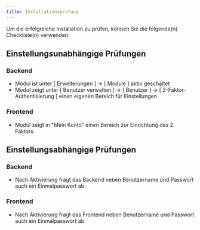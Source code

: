 ```yaml
---
title: Installationsprüfung
---
```


Um die erfolgreiche Installation zu prüfen, können Sie die folgende(n) Checkliste(n) verwenden:

## Einstellungsunabhängige Prüfungen

### Backend

* Modul ist unter [ Erweiterungen ] -> [ Module ] aktiv geschaltet
* Modul zeigt unter [ Benutzer verwalten ] -> [ Benutzer ] -> [ 2-Faktor-Authentisierung ] einen eigenen Bereich für Einstellungen

### Frontend

* Modul zeigt in "Mein Konto" einen Bereich zur Einrichtung des 2. Faktors

## Einstellungsabhängige Prüfungen

### Backend

* Nach Aktivierung fragt das Backend neben Benutzername und Passwort auch ein Einmalpasswort ab.

### Frontend

* Nach Aktivierung fragt das Frontend neben Benutzername und Passwort auch ein Einmalpasswort ab.
